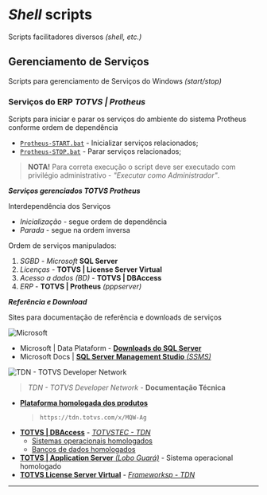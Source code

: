 # *Shell* scripts
Scripts facilitadores diversos *(shell, etc.)*

## Gerenciamento de Serviços
Scripts para gerenciamento de Serviços do Windows *(start/stop)*

### Serviços do ERP ***TOTVS | Protheus***
Scripts para iniciar e parar os serviços do ambiente do sistema Protheus conforme ordem de dependência

- [`Protheus-START.bat`](Protheus-START.bat) - Inicializar serviços relacionados;
- [`Protheus-STOP.bat`](Protheus-STOP.bat) - Parar serviços relacionados;

> **NOTA!** Para correta execução o script deve ser executado com privilégio administrativo - *"Executar como Administrador"*.

***Serviços gerenciados TOTVS Protheus***

Interdependência dos Serviços

- *Inicialização* - segue ordem de dependência
- *Parada* - segue na ordem inversa

Ordem de serviços manipulados:

1. *SGBD* - *Microsoft* **SQL Server**
2. *Licenças* - **TOTVS | License Server Virtual**
3. *Acesso a dados (BD)* - **TOTVS | DBAccess**
4. *ERP* - **TOTVS | Protheus** *(pppserver)*

***Referência e Download***

Sites para documentação de referência e downloads de serviços

![*Microsoft*](https://img-prod-cms-rt-microsoft-com.akamaized.net/cms/api/am/imageFileData/RE1Mu3b?ver=5c31)

- Microsoft | Data Plataform - [**Downloads do SQL Server**][MSSQL]
- Microsoft Docs | [**SQL Server Management Studio** *(SSMS)*][SSMS]

![TDN - TOTVS Developer Network](https://tdn.engpro.totvs.com.br/download/attachments/327682/atl.site.logo?version=2&modificationDate=1533936917000&api=v2)
> *TDN - TOTVS Developer Network* - **Documentação Técnica**

- [**Plataforma homologada dos produtos**][HOMOLOGADO]
  > `https://tdn.totvs.com/x/MQW-Ag`
- [**TOTVS | DBAccess**][DBACCESS] - [*TOTVSTEC - TDN*][TOTVSTEC]
  - [Sistemas operacionais homologados][DBACCESS-SO]
  - [Bancos de dados homologados][DBACCESS-BD]
- [**TOTVS | Application Server** *(Lobo Guará)*][APPSERVER-SO] - Sistema operacional homologado
- [**TOTVS License Server Virtual**][LSVirtual] - [*Frameworksp - TDN*][FRAMEWORK]

---

[MSSQL]: https://www.microsoft.com/pt-br/sql-server/sql-server-downloads "Experimente o SQL Server na infraestrutura local ou na nuvem"
[SSMS]: https://docs.microsoft.com/pt-br/sql/ssms/download-sql-server-management-studio-ssms?view=sql-server-ver15 "Baixar o SQL Server Management Studio (SSMS) - SQL Server Management Studio (SSMS) | Microsoft Docs"
[HOMOLOGADO]: https://tdn.totvs.com/display/tec/Plataforma+homologada+dos+produtos
[FRAMEWORK]: https://tdn.engpro.totvs.com.br/display/framework/Framework
[TOTVSTEC]: https://tdn.engpro.totvs.com.br/display/tec/Home "https://tdn.totvs.com/x/6IJc"
[LSVirtual]: https://tdn.engpro.totvs.com.br/display/framework/TOTVS+License+Server+Virtual "https://tdn.totvs.com/x/lPKRDg"
[DBACCESS]: https://tdn.engpro.totvs.com.br/display/tec/DBAccess "https://tdn.totvs.com/x/SIlc"
[DBACCESS-SO]: https://tdn.totvs.com/display/tec/DBAccess+-+Sistemas+operacionais
[DBACCESS-BD]: https://tdn.totvs.com/display/tec/DBAccess+-+Banco+de+dados
[APPSERVER-SO]: https://tdn.totvs.com/pages/viewpage.action?pageId=452690307 "Sistema operacional homologado para o TOTVS | Application Server Lobo Guará"
